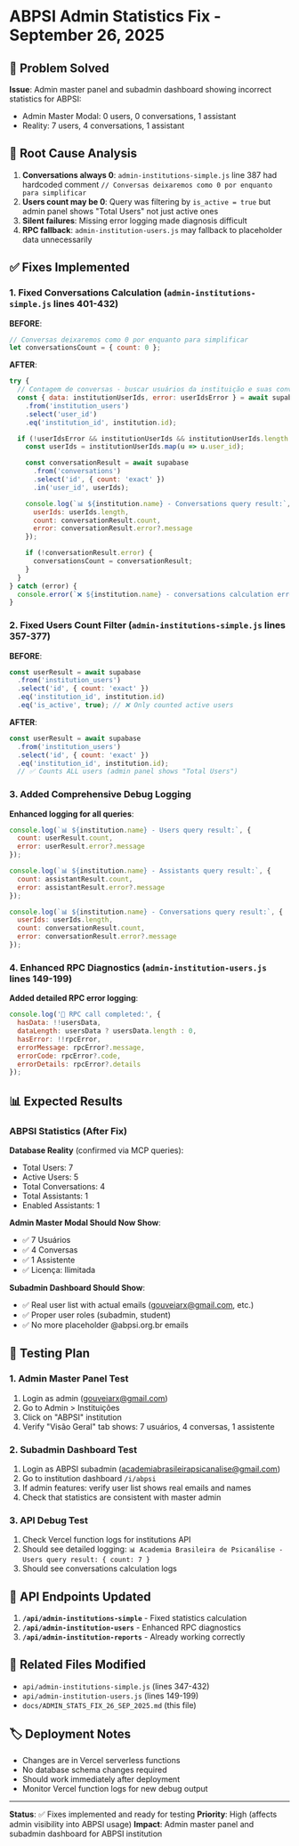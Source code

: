 # ABPSI Admin Statistics Fix - September 26, 2025

## 🎯 Problem Solved

**Issue**: Admin master panel and subadmin dashboard showing incorrect statistics for ABPSI:
- Admin Master Modal: 0 users, 0 conversations, 1 assistant
- Reality: 7 users, 4 conversations, 1 assistant

## 🔧 Root Cause Analysis

1. **Conversations always 0**: `admin-institutions-simple.js` line 387 had hardcoded comment `// Conversas deixaremos como 0 por enquanto para simplificar`
2. **Users count may be 0**: Query was filtering by `is_active = true` but admin panel shows "Total Users" not just active ones
3. **Silent failures**: Missing error logging made diagnosis difficult
4. **RPC fallback**: `admin-institution-users.js` may fallback to placeholder data unnecessarily

## ✅ Fixes Implemented

### 1. Fixed Conversations Calculation (`admin-institutions-simple.js` lines 401-432)

**BEFORE**:
```javascript
// Conversas deixaremos como 0 por enquanto para simplificar
let conversationsCount = { count: 0 };
```

**AFTER**:
```javascript
try {
  // Contagem de conversas - buscar usuários da instituição e suas conversas
  const { data: institutionUserIds, error: userIdsError } = await supabase
    .from('institution_users')
    .select('user_id')
    .eq('institution_id', institution.id);

  if (!userIdsError && institutionUserIds && institutionUserIds.length > 0) {
    const userIds = institutionUserIds.map(u => u.user_id);

    const conversationResult = await supabase
      .from('conversations')
      .select('id', { count: 'exact' })
      .in('user_id', userIds);

    console.log(`📊 ${institution.name} - Conversations query result:`, {
      userIds: userIds.length,
      count: conversationResult.count,
      error: conversationResult.error?.message
    });

    if (!conversationResult.error) {
      conversationsCount = conversationResult;
    }
  }
} catch (error) {
  console.error(`❌ ${institution.name} - conversations calculation error:`, error.message);
}
```

### 2. Fixed Users Count Filter (`admin-institutions-simple.js` lines 357-377)

**BEFORE**:
```javascript
const userResult = await supabase
  .from('institution_users')
  .select('id', { count: 'exact' })
  .eq('institution_id', institution.id)
  .eq('is_active', true); // ❌ Only counted active users
```

**AFTER**:
```javascript
const userResult = await supabase
  .from('institution_users')
  .select('id', { count: 'exact' })
  .eq('institution_id', institution.id);
  // ✅ Counts ALL users (admin panel shows "Total Users")
```

### 3. Added Comprehensive Debug Logging

**Enhanced logging for all queries**:
```javascript
console.log(`📊 ${institution.name} - Users query result:`, {
  count: userResult.count,
  error: userResult.error?.message
});

console.log(`📊 ${institution.name} - Assistants query result:`, {
  count: assistantResult.count,
  error: assistantResult.error?.message
});

console.log(`📊 ${institution.name} - Conversations query result:`, {
  userIds: userIds.length,
  count: conversationResult.count,
  error: conversationResult.error?.message
});
```

### 4. Enhanced RPC Diagnostics (`admin-institution-users.js` lines 149-199)

**Added detailed RPC error logging**:
```javascript
console.log('🔧 RPC call completed:', {
  hasData: !!usersData,
  dataLength: usersData ? usersData.length : 0,
  hasError: !!rpcError,
  errorMessage: rpcError?.message,
  errorCode: rpcError?.code,
  errorDetails: rpcError?.details
});
```

## 📊 Expected Results

### ABPSI Statistics (After Fix)

**Database Reality** (confirmed via MCP queries):
- Total Users: 7
- Active Users: 5
- Total Conversations: 4
- Total Assistants: 1
- Enabled Assistants: 1

**Admin Master Modal Should Now Show**:
- ✅ 7 Usuários
- ✅ 4 Conversas
- ✅ 1 Assistente
- ✅ Licença: Ilimitada

**Subadmin Dashboard Should Show**:
- ✅ Real user list with actual emails (gouveiarx@gmail.com, etc.)
- ✅ Proper user roles (subadmin, student)
- ✅ No more placeholder @abpsi.org.br emails

## 🧪 Testing Plan

### 1. Admin Master Panel Test
1. Login as admin (gouveiarx@gmail.com)
2. Go to Admin > Instituições
3. Click on "ABPSI" institution
4. Verify "Visão Geral" tab shows: 7 usuários, 4 conversas, 1 assistente

### 2. Subadmin Dashboard Test
1. Login as ABPSI subadmin (academiabrasileirapsicanalise@gmail.com)
2. Go to institution dashboard `/i/abpsi`
3. If admin features: verify user list shows real emails and names
4. Check that statistics are consistent with master admin

### 3. API Debug Test
1. Check Vercel function logs for institutions API
2. Should see detailed logging: `📊 Academia Brasileira de Psicanálise - Users query result: { count: 7 }`
3. Should see conversations calculation logs

## 🔄 API Endpoints Updated

1. **`/api/admin-institutions-simple`** - Fixed statistics calculation
2. **`/api/admin-institution-users`** - Enhanced RPC diagnostics
3. **`/api/admin-institution-reports`** - Already working correctly

## 📝 Related Files Modified

- `api/admin-institutions-simple.js` (lines 347-432)
- `api/admin-institution-users.js` (lines 149-199)
- `docs/ADMIN_STATS_FIX_26_SEP_2025.md` (this file)

## 🏷️ Deployment Notes

- Changes are in Vercel serverless functions
- No database schema changes required
- Should work immediately after deployment
- Monitor Vercel function logs for new debug output

---

**Status**: ✅ Fixes implemented and ready for testing
**Priority**: High (affects admin visibility into ABPSI usage)
**Impact**: Admin master panel and subadmin dashboard for ABPSI institution